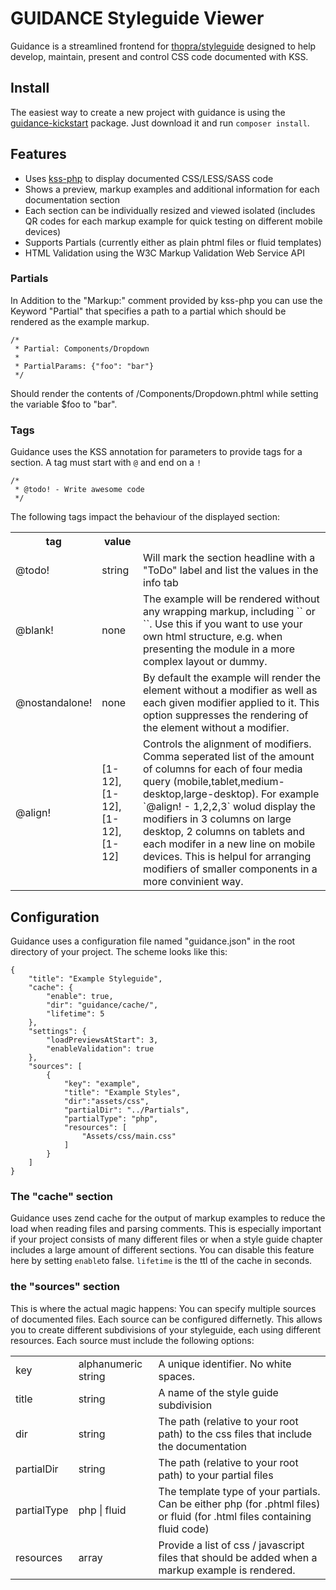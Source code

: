 # GUIDANCE Styleguide Viewer

Guidance is a streamlined frontend for [thopra/styleguide](https://github.com/thopra/styleguide) designed to help develop, maintain, present and control CSS code documented with KSS.

## Install

The easiest way to create a new project with guidance is using the [guidance-kickstart](https://github.com/thopra/guidance-kickstart) package. Just download it and run `composer install`.

## Features

* Uses [kss-php](https://github.com/scaninc/kss-php) to display documented CSS/LESS/SASS code
* Shows a preview, markup examples and additional information for each documentation section
* Each section can be individually resized and viewed isolated (includes QR codes for each markup example for quick testing on different mobile devices)
* Supports Partials (currently either as plain phtml files or fluid templates)
* HTML Validation using the W3C Markup Validation Web Service API

### Partials
In Addition to the "Markup:" comment provided by kss-php you can use the Keyword "Partial" that specifies a path to a partial which should be rendered as the example markup.

    /*
     * Partial: Components/Dropdown
     *
     * PartialParams: {"foo": "bar"}
     */
     
Should render the contents of <Path to Partials>/Components/Dropdown.phtml while setting the variable $foo to "bar".

### Tags

Guidance uses the KSS annotation for parameters to provide tags for a section. A tag must start with `@` and end on a `!`

    /* 
     * @todo! - Write awesome code
     */

The following tags impact the behaviour of the displayed section:

<table>
  <tr>
    <th>tag</th>
    <th>value</th>
    <th></th>
  <tr>
    <td>@todo!</td>
    <td>string</td>
    <td>Will mark the section headline with a "ToDo" label and list the values in the info tab</td>
  </tr>
  <tr>
    <td>@blank!</td>
    <td>none</td>
    <td>The example will be rendered without any wrapping markup, including `<html>` or `<body>`. Use this if you want to use your own html structure, e.g. when presenting the module in a more complex layout or dummy.</td>
  </tr>
  <tr>
    <td>@nostandalone!</td>
    <td>none</td>
    <td>By default the example will render the element without a modifier as well as each given modifier applied to it. This option suppresses the rendering of the element without a modifier.</td>
  </tr>
  <tr>
    <td>@align!</td>
    <td>[1-12],[1-12],[1-12],[1-12]</td>
    <td>Controls the alignment of modifiers. Comma seperated list of the amount of columns for each of four media query (mobile,tablet,medium-desktop,large-desktop). For example `@align! - 1,2,2,3` wolud display the modifiers in 3 columns on large desktop, 2 columns on tablets and each modifer in a new line on mobile devices. This is helpul for arranging modifiers of smaller components in a more convinient way.</td>
  </tr>
</table>

## Configuration

Guidance uses a configuration file named "guidance.json" in the root directory of your project. The scheme looks like this:

    {
    	"title": "Example Styleguide",
    	"cache": {
    		"enable": true,
    		"dir": "guidance/cache/",
    		"lifetime": 5
    	},
    	"settings": {
    		"loadPreviewsAtStart": 3,
    		"enableValidation": true
    	},
    	"sources": [
    		{
    			"key": "example",
    			"title": "Example Styles",
    			"dir":"assets/css",
    			"partialDir": "../Partials",
    			"partialType": "php",
    			"resources": [
    				"Assets/css/main.css"
    			] 
    		}
    	]
    }
    
    
### The "cache" section

Guidance uses zend cache for the output of markup examples to reduce the load when reading files and parsing comments. This is especially important if your project consists of many different files or when a style guide chapter includes a large amount of different sections.
You can disable this feature here by setting `enable`to false. `lifetime` is the ttl of the cache in seconds.

### the "sources" section

This is where the actual magic happens: You can specify multiple sources of documented files. Each source can be configured differnetly. This allows you to create different subdivisions of your styleguide, each using different resources.
Each source must include the following options:

<table>
  <tr>
    <td>key</td>
    <td>alphanumeric string</td>
    <td>A unique identifier. No white spaces.</td>
  </tr>
  <tr>
    <td>title</td>
    <td>string</td>
    <td>A name of the style guide subdivision</td>
  </tr>
  <tr>
    <td>dir</td>
    <td>string</td>
    <td>The path (relative to your root path) to the css files that include the documentation</td>
  </tr>
  <tr>
    <td>partialDir</td>
    <td>string</td>
    <td>The path (relative to your root path) to your partial files</td>
  </tr>
  <tr>
    <td>partialType</td>
    <td>php | fluid</td>
    <td>The template type of your partials. Can be either php (for .phtml files) or fluid (for .html files containing fluid code)</td>
  </tr>
  <tr>
    <td>resources</td>
    <td>array</td>
    <td>Provide a list of css / javascript files that should be added when a markup example is rendered.</td>
  </tr>
</table>

    
